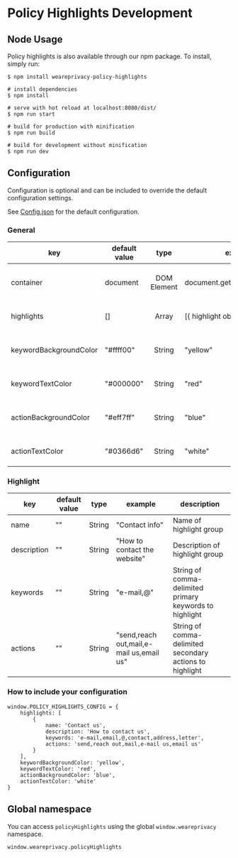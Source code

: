 # Policy Highlights Development

## Node Usage

Policy highlights is also available through our npm package. To install, simply run:

```
$ npm install weareprivacy-policy-highlights

# install dependencies
$ npm install

# serve with hot reload at localhost:8080/dist/
$ npm run start

# build for production with minification
$ npm run build

# build for development without minification
$ npm run dev
```

## Configuration

Configuration is optional and can be included to override the default configuration settings.

See [Config.json](./dist/config.json) for the default configuration.

### General

| key | default value | type | example | description |
| --- | --- | :---: | --- | --- |
| container | document | DOM Element | document.getElementById('text') | Container where to search for keywords |
| highlights | [] | Array | [{ highlight object }] | Array of Highlight objects |
| keywordBackgroundColor | "#ffff00" | String | "yellow" | Default keyword background color |
| keywordTextColor | "#000000" | String | "red" | Default keyword text color |
| actionBackgroundColor | "#eff7ff" | String | "blue" | Default action background color |
| actionTextColor | "#0366d6" | String | "white" | Default action text color |

### Highlight

| key | default value | type | example | description |
| --- | --- | :---: | --- | --- |
| name | "" | String | "Contact info" | Name of highlight group |
| description | "" | String | "How to contact the website" | Description of highlight group |
| keywords | "" | String | "e-mail,@" | String of comma-delimited primary keywords to highlight |
| actions | "" | String | "send,reach out,mail,e-mail us,email us" | String of comma-delimited secondary actions to highlight |

### How to include your configuration

```
window.POLICY_HIGHLIGHTS_CONFIG = {
    highlights: [
        {
            name: 'Contact us',
            description: 'How to contact us',
            keywords: 'e-mail,email,@,contact,address,letter',
            actions: 'send,reach out,mail,e-mail us,email us'
        }
    ],
    keywordBackgroundColor: 'yellow',
    keywordTextColor: 'red',
    actionBackgroundColor: 'blue',
    actionTextColor: 'white'
}
```

## Global namespace

You can access `policyHighlights` using the global `window.weareprivacy` namespace.

`window.weareprivacy.policyHighlights`